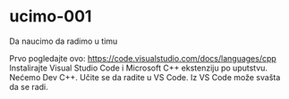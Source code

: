 # ucimo-001
Da naucimo da radimo u timu

Prvo pogledajte ovo: https://code.visualstudio.com/docs/languages/cpp
Instalirajte Visual Studio Code i Microsoft C++ ekstenziju po uputstvu.
Nećemo Dev C++. Učite se da radite u VS Code. Iz VS Code može svašta da se radi. 
